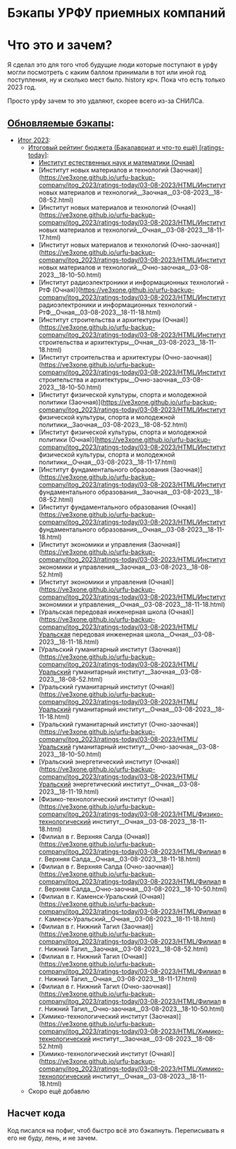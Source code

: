 
# Бэкапы УРФУ приемных компаний

# Что это и зачем?

Я сделал это для того чтоб будущие люди которые поступают в урфу могли посмотреть с каким баллом принимали в тот или иной год поступления, ну и сколько мест было. history крч. Пока что есть только 2023 год.

Просто урфу зачем то это удаляют, скорее всего из-за СНИЛСа.

## [Обновляемые бэкапы](https://github.com/ve3xone/urfu-backup-company/tree/history):

- [Итог 2023](https://github.com/ve3xone/urfu-backup-company/tree/history/itog_2023):
    - [Итоговый рейтинг бюджета (Бакалавриат и что-то ещё) [ratings-today]](https://github.com/ve3xone/urfu-backup-company/tree/history/itog_2023/ratings-today/03-08-2023/HTML):
        - [Институт естественных наук и математики (Очная)](https://ve3xone.github.io/urfu-backup-company/itog_2023/ratings-today/03-08-2023/HTML/Институт%20естественных%20наук%20и%20математики__Очная__03-08-2023__18-11-18.html)
        - [Институт новых материалов и технологий (Заочная)](https://ve3xone.github.io/urfu-backup-company/itog_2023/ratings-today/03-08-2023/HTML/Институт новых материалов и технологий__Заочная__03-08-2023__18-08-52.html)
        - [Институт новых материалов и технологий (Очная)](https://ve3xone.github.io/urfu-backup-company/itog_2023/ratings-today/03-08-2023/HTML/Институт новых материалов и технологий__Очная__03-08-2023__18-11-17.html)
        - [Институт новых материалов и технологий (Очно-заочная)](https://ve3xone.github.io/urfu-backup-company/itog_2023/ratings-today/03-08-2023/HTML/Институт новых материалов и технологий__Очно-заочная__03-08-2023__18-10-50.html)
        - [Институт радиоэлектроники и информационных технологий - РтФ (Очная)](https://ve3xone.github.io/urfu-backup-company/itog_2023/ratings-today/03-08-2023/HTML/Институт радиоэлектроники и информационных технологий - РтФ__Очная__03-08-2023__18-11-18.html)
        - [Институт строительства и архитектуры (Очная)](https://ve3xone.github.io/urfu-backup-company/itog_2023/ratings-today/03-08-2023/HTML/Институт строительства и архитектуры__Очная__03-08-2023__18-11-18.html)
        - [Институт строительства и архитектуры (Очно-заочная)](https://ve3xone.github.io/urfu-backup-company/itog_2023/ratings-today/03-08-2023/HTML/Институт строительства и архитектуры__Очно-заочная__03-08-2023__18-10-50.html)
        - [Институт физической культуры, спорта и молодежной политики (Заочная)](https://ve3xone.github.io/urfu-backup-company/itog_2023/ratings-today/03-08-2023/HTML/Институт физической культуры, спорта и молодежной политики__Заочная__03-08-2023__18-08-52.html)
        - [Институт физической культуры, спорта и молодежной политики (Очная)](https://ve3xone.github.io/urfu-backup-company/itog_2023/ratings-today/03-08-2023/HTML/Институт физической культуры, спорта и молодежной политики__Очная__03-08-2023__18-11-17.html)
        - [Институт фундаментального образования (Заочная)](https://ve3xone.github.io/urfu-backup-company/itog_2023/ratings-today/03-08-2023/HTML/Институт фундаментального образования__Заочная__03-08-2023__18-08-52.html)
        - [Институт фундаментального образования (Очная)](https://ve3xone.github.io/urfu-backup-company/itog_2023/ratings-today/03-08-2023/HTML/Институт фундаментального образования__Очная__03-08-2023__18-11-18.html)
        - [Институт экономики и управления (Заочная)](https://ve3xone.github.io/urfu-backup-company/itog_2023/ratings-today/03-08-2023/HTML/Институт экономики и управления__Заочная__03-08-2023__18-08-52.html)
        - [Институт экономики и управления (Очная)](https://ve3xone.github.io/urfu-backup-company/itog_2023/ratings-today/03-08-2023/HTML/Институт экономики и управления__Очная__03-08-2023__18-11-18.html)
        - [Уральская передовая инженерная школа (Очная)](https://ve3xone.github.io/urfu-backup-company/itog_2023/ratings-today/03-08-2023/HTML/Уральская передовая инженерная школа__Очная__03-08-2023__18-11-18.html)
        - [Уральский гуманитарный институт (Заочная)](https://ve3xone.github.io/urfu-backup-company/itog_2023/ratings-today/03-08-2023/HTML/Уральский гуманитарный институт__Заочная__03-08-2023__18-08-52.html)
        - [Уральский гуманитарный институт (Очная)](https://ve3xone.github.io/urfu-backup-company/itog_2023/ratings-today/03-08-2023/HTML/Уральский гуманитарный институт__Очная__03-08-2023__18-11-18.html)
        - [Уральский гуманитарный институт (Очно-заочная)](https://ve3xone.github.io/urfu-backup-company/itog_2023/ratings-today/03-08-2023/HTML/Уральский гуманитарный институт__Очно-заочная__03-08-2023__18-10-50.html)
        - [Уральский энергетический институт (Очная)](https://ve3xone.github.io/urfu-backup-company/itog_2023/ratings-today/03-08-2023/HTML/Уральский энергетический институт__Очная__03-08-2023__18-11-19.html)
        - [Физико-технологический институт (Очная)](https://ve3xone.github.io/urfu-backup-company/itog_2023/ratings-today/03-08-2023/HTML/Физико-технологический институт__Очная__03-08-2023__18-11-18.html)
        - [Филиал в г. Верхняя Салда (Очная)](https://ve3xone.github.io/urfu-backup-company/itog_2023/ratings-today/03-08-2023/HTML/Филиал в г. Верхняя Салда__Очная__03-08-2023__18-11-18.html)
        - [Филиал в г. Верхняя Салда (Очно-заочная)](https://ve3xone.github.io/urfu-backup-company/itog_2023/ratings-today/03-08-2023/HTML/Филиал в г. Верхняя Салда__Очно-заочная__03-08-2023__18-10-50.html)
        - [Филиал в г. Каменск-Уральский (Очная)](https://ve3xone.github.io/urfu-backup-company/itog_2023/ratings-today/03-08-2023/HTML/Филиал в г. Каменск-Уральский__Очная__03-08-2023__18-11-18.html)
        - [Филиал в г. Нижний Тагил (Заочная)](https://ve3xone.github.io/urfu-backup-company/itog_2023/ratings-today/03-08-2023/HTML/Филиал в г. Нижний Тагил__Заочная__03-08-2023__18-08-52.html)
        - [Филиал в г. Нижний Тагил (Очная)](https://ve3xone.github.io/urfu-backup-company/itog_2023/ratings-today/03-08-2023/HTML/Филиал в г. Нижний Тагил__Очная__03-08-2023__18-11-17.html)
        - [Филиал в г. Нижний Тагил (Очно-заочная)](https://ve3xone.github.io/urfu-backup-company/itog_2023/ratings-today/03-08-2023/HTML/Филиал в г. Нижний Тагил__Очно-заочная__03-08-2023__18-10-50.html)
        - [Химико-технологический институт (Заочная)](https://ve3xone.github.io/urfu-backup-company/itog_2023/ratings-today/03-08-2023/HTML/Химико-технологический институт__Заочная__03-08-2023__18-08-52.html)
        - [Химико-технологический институт (Очная)](https://ve3xone.github.io/urfu-backup-company/itog_2023/ratings-today/03-08-2023/HTML/Химико-технологический институт__Очная__03-08-2023__18-11-18.html)
    - Скоро ещё добавлю

## Насчет кода

Код писался на пофиг, чтоб быстро всё это бэкапнуть. Переписывать я его не буду, лень, и не зачем.